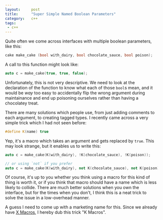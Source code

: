 ```yaml
---
layout:     post
title:      "Super Simple Named Boolean Parameters"
category:   c++
tags:
 - c++
---
```


Quite often we come across interfaces with multiple boolean parameters, like this:

```cpp
cake make_cake (bool with_dairy, bool chocolate_sauce, bool poison);
```

A call to this function might look like:

```cpp
auto c = make_cake(true, true, false);
```

Unfortunately, this is not very descriptive. We need to look at the declaration of the function to know what each of those `bool`s mean, and it would be _way_ too easy to accidentally flip the wrong argument during maintainance and end up poisoning ourselves rather than having a chocolatey treat.

There are many solutions which people use, from just adding comments to each argument, to creating tagged types. I recently came across a very simple trick which I had not seen before:

```cpp
#define K(name) true
```

Yep, it's a macro which takes an argument and gets replaced by `true`. This may look strange, but it enables us to write this:

```cpp
auto c = make_cake(K(with_dairy), !K(chocolate_sauce), !K(poison));

// or using `not` if you prefer
auto c = make_cake(K(with_dairy), not K(chocolate_sauce), not K(poison));
```

Of course, it's up to you whether you think using a macro for this kind of thing is worth it, or if you think that macro should have a name which is less likely to collide. There are much better solutions when you own the interface, but for the times when you don't, I think this is a neat trick to solve the issue in a low-overhead manner.

A guess I need to come up with a marketing name for this. Since we already have [X Macros](https://en.wikipedia.org/wiki/X_Macro), I hereby dub this trick "K Macros".


